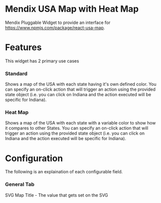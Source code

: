 # Mendix USA Map with Heat Map
Mendix Pluggable Widget to provide an interface for https://www.npmjs.com/package/react-usa-map. 

# Features
This widget has 2 primary use cases
### Standard
Shows a map of the USA with each state having it's own defined color. You can specify an on-click action that will trigger an action using the provided state object (i.e. you can click on Indiana and the action executed will be specific for Indiana).

### Heat Map
Shows a map of the USA with each state with a variable color to show how it compares to other States. You can specify an on-click action that will trigger an action using the provided state object (i.e. you can click on Indiana and the action executed will be specific for Indiana).

# Configuration
The following is an explaination of each configurable field.

### General Tab
SVG Map Title - The value that gets set on the SVG <title> tag. If you'd like a title to be rendered on the page, then use the Mendix 'text' widget.  
Width - The CSS width of the entire graph. Values can be px, em, % etc.  
Height - The CSS hieght of the entire graph. Values can be px, em, % etc.  
Default State Color - The CSS color for a state as if no color is specific in the data source.  
Print Error Logs? - A boolean attribute to print user errors to browser console with console.error(). This includes validation of the widget configuration settings. If you run into an issue with the widget, be sure to check the browser console.   
  
### Data Source Tab
List of States - A Mendix datasource (Database, Association, Nanoflow, Microflow, XPath). I recommend using a microflow that translates your persistent data to a non-persistent entity with the State Appreviation and State Color (required if not using a heatmap). If you plan to have an on click action, then you can use the non-persisten entity to retrieve your persistent records for the particular State the user clicked on.  
State Abbreviation - The two character official abbreviation for a USA State (i.e. IN = Indiana, NY = New York).  
State Color - The Hex Value or CSS Color to fill the State (i.e. #2E2EFF or blue). This is required if you're not using a Heat Map.  
On click - Action performed when a particular State is clicked. This will return the object type that is specified in the List of States datasource.  

### Heat Map Tab
#### General
#### Heat Map Colors (HSLA)

# Setup



# Demo project
[link to sandbox]

# Issues, suggestions and feature requests
[link to GitHub issues]

# Development and contribution
[specify contribute]
